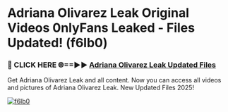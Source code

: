 # Adriana Olivarez Leak Original Videos 0nlyFans Leaked - Files Updated! (f6lb0)

<h3>🔴 CLICK HERE 🌐==►► <a href="https://tinyurl.com/2wckxsce" rel="nofollow">Adriana Olivarez Leak Updated Files</a></h3>

Get Adriana Olivarez Leak and all content. Now you can access all videos and pictures of Adriana Olivarez Leak. New Updated Files 2025!

[![f6lb0](https://i.imgur.com/AFduVYN.gif)](https://tinyurl.com/2wckxsce)

